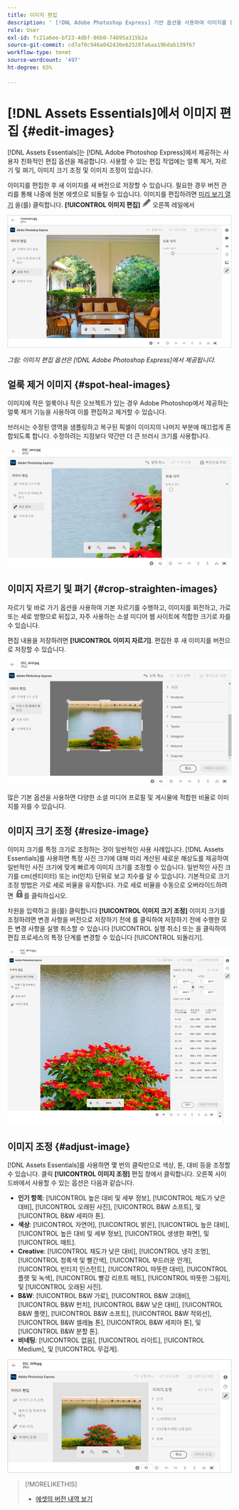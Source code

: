 ```yaml
---
title: 이미지 편집
description: ' [!DNL Adobe Photoshop Express] 기반 옵션을 사용하여 이미지를 편집하고 업데이트된 이미지를 버전으로 저장합니다.'
role: User
exl-id: fc21a6ee-bf23-4dbf-86b0-74695a315b2a
source-git-commit: cd7af0c946a042430e62528fa6aa19bdab139f67
workflow-type: tm+mt
source-wordcount: '497'
ht-degree: 65%

---
```


# [!DNL Assets Essentials]에서 이미지 편집 {#edit-images}

[!DNL Assets Essentials]는 [!DNL Adobe Photoshop Express]에서 제공하는 사용자 친화적인 편집 옵션을 제공합니다. 사용할 수 있는 편집 작업에는 얼룩 제거, 자르기 및 펴기, 이미지 크기 조정 및 이미지 조정이 있습니다.

이미지를 편집한 후 새 이미지를 새 버전으로 저장할 수 있습니다. 필요한 경우 버전 관리를 통해 나중에 원본 에셋으로 되돌릴 수 있습니다. 이미지를 편집하려면 [미리 보기 열기](/help/navigate-view.md#preview-assets) 을(를) 클릭합니다. **[!UICONTROL 이미지 편집]** ![편집 아이콘](assets/do-not-localize/edit-icon.png) 오른쪽 레일에서

![이미지 편집 옵션](assets/edit-image2.png)

*그림: 이미지 편집 옵션은 [!DNL Adobe Photoshop Express]에서 제공됩니다.*

## 얼룩 제거 이미지 {#spot-heal-images}

이미지에 작은 얼룩이나 작은 오브젝트가 있는 경우 Adobe Photoshop에서 제공하는 얼룩 제거 기능을 사용하여 이를 편집하고 제거할 수 있습니다.

브러시는 수정된 영역을 샘플링하고 복구된 픽셀이 이미지의 나머지 부분에 매끄럽게 혼합되도록 합니다. 수정하려는 지점보다 약간만 더 큰 브러시 크기를 사용합니다.

![얼룩 제거 편집 옵션](assets/edit-spot-healing.png)

<!-- TBD: See if we should give backlinks to PS docs for these concepts.
For more information about how Spot Healing works in Photoshop, see [retouching and repairing photos](https://helpx.adobe.com/photoshop/using/retouching-repairing-images.html). -->

## 이미지 자르기 및 펴기 {#crop-straighten-images}

자르기 및 바로 가기 옵션을 사용하여 기본 자르기를 수행하고, 이미지를 회전하고, 가로 또는 세로 방향으로 뒤집고, 자주 사용하는 소셜 미디어 웹 사이트에 적합한 크기로 자를 수 있습니다.

편집 내용을 저장하려면 **[!UICONTROL 이미지 자르기]**. 편집한 후 새 이미지를 버전으로 저장할 수 있습니다.

![자르기 및 펴기 옵션](assets/edit-crop-straighten.png)

많은 기본 옵션을 사용하면 다양한 소셜 미디어 프로필 및 게시물에 적합한 비율로 이미지를 자를 수 있습니다.

## 이미지 크기 조정 {#resize-image}

이미지 크기를 특정 크기로 조정하는 것이 일반적인 사용 사례입니다. [!DNL Assets Essentials]를 사용하면 특정 사진 크기에 대해 미리 계산된 새로운 해상도를 제공하여 일반적인 사진 크기에 맞게 빠르게 이미지 크기를 조정할 수 있습니다. 일반적인 사진 크기를 cm(센티미터) 또는 in(인치) 단위로 보고 치수를 알 수 있습니다. 기본적으로 크기 조정 방법은 가로 세로 비율을 유지합니다. 가로 세로 비율을 수동으로 오버라이드하려면 ![](assets/do-not-localize/lock-closed-icon.png)를 클릭하십시오.

차원을 입력하고 을(를) 클릭합니다 **[!UICONTROL 이미지 크기 조정]** 이미지 크기를 조정하려면 변경 사항을 버전으로 저장하기 전에 를 클릭하여 저장하기 전에 수행한 모든 변경 사항을 실행 취소할 수 있습니다 [!UICONTROL 실행 취소] 또는 을 클릭하여 편집 프로세스의 특정 단계를 변경할 수 있습니다 [!UICONTROL 되돌리기].

![이미지 크기 조정 시 옵션](assets/resize-image.png)

## 이미지 조정 {#adjust-image}

[!DNL Assets Essentials]를 사용하면 몇 번의 클릭만으로 색상, 톤, 대비 등을 조정할 수 있습니다. 클릭 **[!UICONTROL 이미지 조정]** 편집 창에서 클릭합니다. 오른쪽 사이드바에서 사용할 수 있는 옵션은 다음과 같습니다.

* **인기 항목**: [!UICONTROL 높은 대비 및 세부 정보], [!UICONTROL 채도가 낮은 대비], [!UICONTROL 오래된 사진], [!UICONTROL B&amp;W 소프트], 및 [!UICONTROL B&amp;W 세피아 톤].
* **색상**: [!UICONTROL 자연어], [!UICONTROL 밝은], [!UICONTROL 높은 대비], [!UICONTROL 높은 대비 및 세부 정보], [!UICONTROL 생생한 화면], 및 [!UICONTROL 매트].
* **Creative**: [!UICONTROL 채도가 낮은 대비], [!UICONTROL 냉각 조명], [!UICONTROL 청록색 및 빨간색], [!UICONTROL 부드러운 안개], [!UICONTROL 빈티지 인스턴트], [!UICONTROL 따뜻한 대비], [!UICONTROL 플랫 및 녹색], [!UICONTROL 빨강 리프트 매트], [!UICONTROL 따뜻한 그림자], 및 [!UICONTROL 오래된 사진].
* **B&amp;W**: [!UICONTROL B&amp;W 가로], [!UICONTROL B&amp;W 고대비], [!UICONTROL B&amp;W 펀치], [!UICONTROL B&amp;W 낮은 대비], [!UICONTROL B&amp;W 플랫], [!UICONTROL B&amp;W 소프트], [!UICONTROL B&amp;W 적외선], [!UICONTROL B&amp;W 셀레늄 톤], [!UICONTROL B&amp;W 세피아 톤], 및 [!UICONTROL B&amp;W 분할 톤].
* **비네팅**: [!UICONTROL 없음], [!UICONTROL 라이트], [!UICONTROL Medium], 및 [!UICONTROL 무겁게].

![편집하여 이미지 조정](assets/adjust-image.png)

<!--
TBD: Insert a video of the available social media options.
-->

>[!MORELIKETHIS]
>
>* [에셋의 버전 내역 보기](/help/navigate-view.md)

